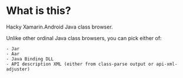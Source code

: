 # What is this?

Hacky Xamarin.Android Java class browser.

Unlike other ordinal Java class browsers, you can pick either of:

	- Jar
	- Aar
	- Java Binding DLL
	- API description XML (either from class-parse output or api-xml-adjuster)

